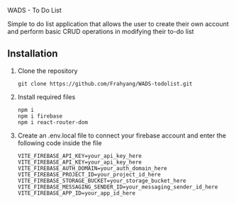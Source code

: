 WADS - To Do List

Simple to do list application that allows the user to create their own account and perform basic CRUD operations in modifying their to-do list

## Installation

1. Clone the repository
   ```
   git clone https://github.com/Frahyang/WADS-todolist.git
   ```
2. Install required files
   ```
   npm i
   npm i firebase
   npm i react-router-dom
   ```
3. Create an .env.local file to connect your firebase account and enter the following code inside the file
   ```
   VITE_FIREBASE_API_KEY=your_api_key_here
   VITE_FIREBASE_API_KEY=your_api_key_here
   VITE_FIREBASE_AUTH_DOMAIN=your_auth_domain_here
   VITE_FIREBASE_PROJECT_ID=your_project_id_here
   VITE_FIREBASE_STORAGE_BUCKET=your_storage_bucket_here
   VITE_FIREBASE_MESSAGING_SENDER_ID=your_messaging_sender_id_here
   VITE_FIREBASE_APP_ID=your_app_id_here
